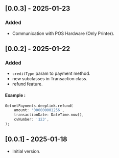 ## [0.0.3] - 2025-01-23

### Added

- Communication with POS Hardware (Only Printer).

## [0.0.2] - 2025-01-22

### Added

- `creditType` param to payment method.
- new subclasses in Transaction class.
- refund feature.

#### Example :
```dart
GetnetPayments.deeplink.refund(
    amount: '000000001256',
    transactionDate: DateTime.now(),
    cvNumber: '123',
);
```

## [0.0.1] - 2025-01-18

- Initial version.
